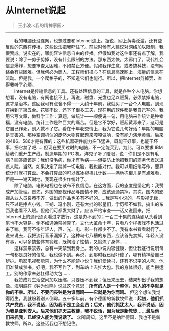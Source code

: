 # 从Internet说起
>王小波.<我的精神家园>
---
&emsp;&emsp;我的电脑还没连网，也想过要和Internet连上。据说，网上黄毒泛滥，还有些反动的东西在传播，这些说法把我吓住了。前些时候有人建议对网络加以限制，我很赞成。说实在的，哪能容许信息自由的传播。但假如我对这件事还有点了解，我要说：除了一剪子剪掉，没有什么限制的方法。那东西太快，太邪门了。现代社会信息爆炸，想要审查太困难，不如禁止方便。假如我作生意，或者搞科技，没有网络会有些困难。但我何必为商人、工程师们操心？在信息高速网上，海量的信息在流动。但是我，一个爬格子的，不知道它们也能行。所以，把Internet剪掉罢，省得我听了心烦。<br>
&emsp;&emsp;Internet是传输信息的工具。还有处理信息的工具，就是各种个人电脑。你想想看，没有电脑，有网也接不上。再说，磁盘、光盘也足以贩黄。必须禁掉电脑，这才是治本。这回我可有点舍不得——大约十年前，我就买了一台个人电脑。到现在换到了第五台。花钱不说，还下了很多工夫，现在用的软件都是我自己写的。我用它写文章，做科学工作：算题，做统计——顺便说一句，用电脑来作统计是种幸福，没有电脑，统计工作是种巨大的痛苦。但是它不学好，贩起黄毒来了，这可是它自己作死，别人救不了它。看在十年老交情上，我为它说几句好话：早期的电脑是无害的。那种空调机似的庞然大物算起题来嘎嘎做响，没有能力演示黄毒。后来的486、586才是有罪的：这些机器硬件能力突飞猛进，既能干好事，也能干坏事，把它禁了吧……但现在要买过时的电脑，不一定能买到。为此，可以要求 IBM 给我们重开生产线，制造早期的 PC 机。洋鬼子听了瞪眼，说：你们是不是有毛病？回答应该是：我们没毛病，你才有毛病——但要防止他把我们的商务代表送进疯人院。当然，如果决定了禁掉一切电脑，我也能对付。我可以用纸笔写作，要算统计时就打算盘。不会打算盘的可以拣冰棍棍儿计数——满地拣棍儿是有点难看，但是——谢天谢地，我现在很少作统计了。<br>
&emsp;&emsp;除了电脑，电影电视也在散布不良信息。在这方面，我的态度是坚定的：我赞成严加管理。首先，外国的影视作品与国情不符，应该通通禁掉。其次，国内的影视从业人员良莠不齐，做出的作品也多有不好的……我是写小说的，与影视无缘，只不过是挣点小钱。王朔、冯小刚，还有大批的影星们，学历都不如我，搞出的东西我也看不入眼。但他们可都发大财了。应该严格审查——话又说回来，把Internet上的通讯逐页看过才放行，这是办不到的；一百二十集的连续剧从头看到尾也不大容易。倒不如通通禁掉算了。文化大革命十年，只看八个样板戏不也活过来了嘛。我可不像年轻人，声、光、电、影一样都少不了。我有本书看看就行了。说来说去，我把流行音乐漏掉了。这种乌七八糟的东西，应该首先禁掉。年轻人没有事，可以多搞些体育锻炼，既陶冶了性情，又锻炼了身体……<br>
&emsp;&emsp;这样禁来禁去，总有一天禁到我身上。我的小说内容健康，但让我逐行说明每一句都是良好的信息，我也做不到。再说，到那时我已经吓傻了，哪有精神给自己辨护。电影电视都能禁，为什么不能禁小说？我们爱读书，还有不识字的人呢，他们准赞成禁书。好吧，我不写作了，到车站上去扛大包。我的身体很好，能当搬运工。别的作家未必扛得动大包……<br>
&emsp;&emsp;我赞成对生活空间加以压缩，只要压不到我；但压来压去，结果却出乎我的想像。海明威在《钟为谁鸣》说过这个意思：**所有的人是一个整体，别人的不幸就是你的不幸。所以，不要问丧钟是为谁而鸣——它就是为你而鸣。** 但这个想法我觉得陌生，我就盼着别人倒霉。五十多年前，有个德国的新教牧师说：**起初，他们抓共产党员，我不说话，因为我不是工会会员；后来，他们抓犹太人，我不说话，因为我是亚利安人。后来他们抓天主教徒，我不说话，因为我是新教徒……最后他们来抓我，已经没人能为我说话了。** 众所周知，这里不是纳粹德国，我也不是新教牧师。所以，这些话我也不想记住。